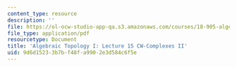```yaml
---
content_type: resource
description: ''
file: https://ol-ocw-studio-app-qa.s3.amazonaws.com/courses/18-905-algebraic-topology-i-fall-2016/9d6d15233b7bf48fa9902e3d584c6f5e_MIT18_905F16_lec15.pdf
file_type: application/pdf
resourcetype: Document
title: 'Algebraic Topology I: Lecture 15 CW-Complexes II'
uid: 9d6d1523-3b7b-f48f-a990-2e3d584c6f5e
---
```

